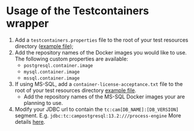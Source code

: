 # Usage of the Testcontainers wrapper

1. Add a `testcontainers.properties` file to the root of your test resources directory ([example file](./testing/src/test/resources/testcontainers.properties));
1. Add the repository names of the Docker images you would like to use. The following custom properties are available:
   * `postgresql.container.image`
   * `mysql.container.image`
   * `mssql.container.image`
1. If using MS-SQL, add a `container-license-acceptance.txt` file to the root of your test resources directory [example file](./testing/src/test/resources/container-license-acceptance.txt). 
   * Add the repository names of the MS-SQL Docker images your are planning to use.
1. Modify your JDBC url to contain the `tc:cam[DB_NAME]:[DB_VERSION]` segment. E.g. `jdbc:tc:campostgresql:13.2:///process-engine` 
   More details [here](https://www.testcontainers.org/modules/databases/jdbc/).